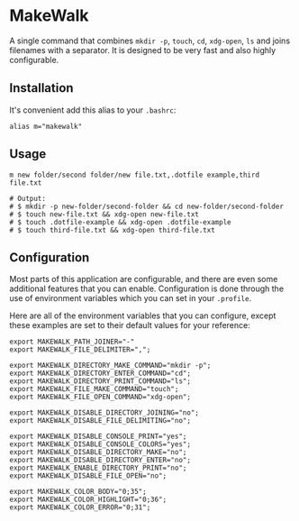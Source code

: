 # MakeWalk

A single command that combines `mkdir -p`, `touch`, `cd`, `xdg-open`, `ls` and joins filenames with a separator. It is designed to be very fast and also highly configurable.

## Installation

It's convenient add this alias to your `.bashrc`:

```
alias m="makewalk"
```

## Usage

```
m new folder/second folder/new file.txt,.dotfile example,third file.txt

# Output:
# $ mkdir -p new-folder/second-folder && cd new-folder/second-folder
# $ touch new-file.txt && xdg-open new-file.txt
# $ touch .dotfile-example && xdg-open .dotfile-example
# $ touch third-file.txt && xdg-open third-file.txt
```

## Configuration

Most parts of this application are configurable, and there are even some additional features that you can enable. Configuration is done through the use of environment variables which you can set in your `.profile`.

Here are all of the environment variables that you can configure, except these examples are set to their default values for your reference:

```
export MAKEWALK_PATH_JOINER="-"
export MAKEWALK_FILE_DELIMITER=",";

export MAKEWALK_DIRECTORY_MAKE_COMMAND="mkdir -p";
export MAKEWALK_DIRECTORY_ENTER_COMMAND="cd";
export MAKEWALK_DIRECTORY_PRINT_COMMAND="ls";
export MAKEWALK_FILE_MAKE_COMMAND="touch";
export MAKEWALK_FILE_OPEN_COMMAND="xdg-open";

export MAKEWALK_DISABLE_DIRECTORY_JOINING="no";
export MAKEWALK_DISABLE_FILE_DELIMITING="no";

export MAKEWALK_DISABLE_CONSOLE_PRINT="yes";
export MAKEWALK_DISABLE_CONSOLE_COLORS="yes";
export MAKEWALK_DISABLE_DIRECTORY_MAKE="no";
export MAKEWALK_DISABLE_DIRECTORY_ENTER="no";
export MAKEWALK_ENABLE_DIRECTORY_PRINT="no";
export MAKEWALK_DISABLE_FILE_OPEN="no";

export MAKEWALK_COLOR_BODY="0;35";
export MAKEWALK_COLOR_HIGHLIGHT="0;36";
export MAKEWALK_COLOR_ERROR="0;31";
```
